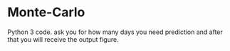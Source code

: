 # Monte-Carlo
Python 3 code.
ask you for how many days you need prediction and after that you will receive the output figure.
